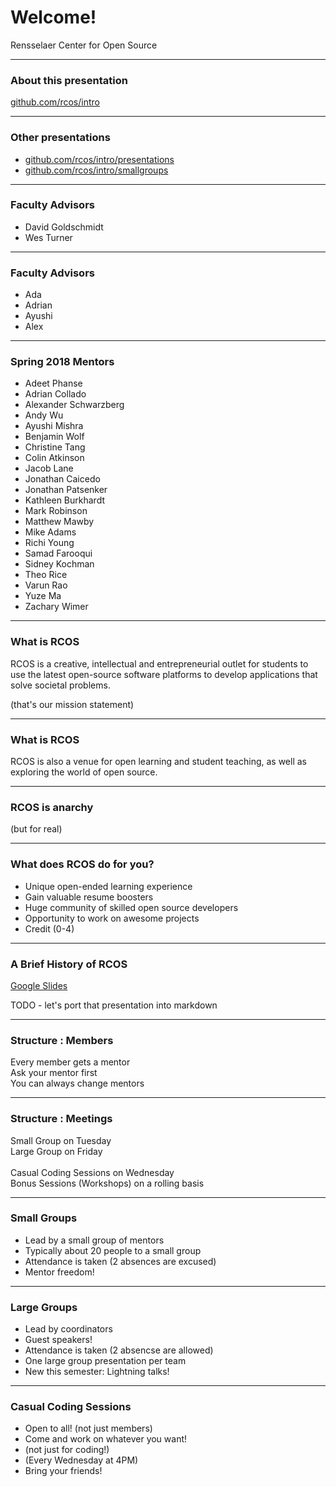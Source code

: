 # Welcome!

Rensselaer Center for Open Source

---

### About this presentation

[github.com/rcos/intro](https://github.com/rcos/intro)

---

### Other presentations
- [github.com/rcos/intro/presentations](https://github.com/rcos/intro/presentations)
- [github.com/rcos/intro/smallgroups](https://github.com/rcos/intro/smallgroups)

---

### Faculty Advisors
- David Goldschmidt
- Wes Turner

---

### Faculty Advisors
- Ada
- Adrian
- Ayushi
- Alex

---

### Spring 2018 Mentors
- Adeet Phanse
- Adrian Collado
- Alexander Schwarzberg
- Andy Wu
- Ayushi Mishra
- Benjamin Wolf
- Christine Tang
- Colin Atkinson
- Jacob Lane
- Jonathan Caicedo
- Jonathan Patsenker
- Kathleen Burkhardt
- Mark Robinson
- Matthew Mawby
- Mike Adams
- Richi Young
- Samad Farooqui
- Sidney Kochman
- Theo Rice
- Varun Rao
- Yuze Ma
- Zachary Wimer

---

### What is RCOS

RCOS is a creative, intellectual and entrepreneurial outlet for students to use the latest open-source software platforms to develop applications that solve societal problems.

(that's our mission statement)


---

### What is RCOS

RCOS is also a venue for open learning and student teaching, as well as exploring the world of open source.

---

### RCOS is anarchy

(but for real)

---

### What does RCOS do for you?

- Unique open-ended learning experience
- Gain valuable resume boosters
- Huge community of skilled open source developers
- Opportunity to work on awesome projects
- Credit (0-4)

---

### A Brief History of RCOS

[Google Slides](https://docs.google.com/presentation/d/19LBiX2qny7lW9pvMABL85mzl9PmnU-r06DQ4mJh8CiE/edit#slide=id.i0")

TODO - let's port that presentation into markdown

---

### Structure : Members

Every member gets a mentor<br/>
Ask your mentor first<br/>
You can always change mentors

---

### Structure : Meetings

Small Group on Tuesday<br/>
Large Group on Friday<br/><br/>
Casual Coding Sessions on Wednesday <br/>
Bonus Sessions (Workshops) on a rolling basis<br/>

---

### Small Groups

<ul>
    <li class='fragment'>Lead by a small group of mentors</li>
    <li class='fragment'>Typically about 20 people to a small group</li>
    <li class='fragment'>Attendance is taken (2 absences are excused)</li>
    <li class='fragment'>Mentor freedom!</li>
</ul>

---

### Large Groups

<ul>
    <li class='fragment'> Lead by coordinators </li>
    <li class='fragment'> Guest speakers! </li>
    <li class='fragment'> Attendance is taken (2 absencse are allowed) </li>
    <li class='fragment'> One large group presentation per team </li>
    <li class='fragment'> New this semester: Lightning talks! </li>
</ul>

---

### Casual Coding Sessions

<ul>
    <li class='fragment'> Open to all! (not just members) </li>
    <li class='fragment'> Come and work on whatever you want! </li>
    <li class='fragment'> (not just for coding!) </li>
    <li class='fragment'> (Every Wednesday at 4PM) </li>
    <li class='fragment'> Bring your friends! </li>
</ul>